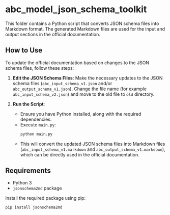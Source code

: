 # abc_model_json_schema_toolkit
This folder contains a Python script that converts JSON schema files into Markdown format. 
The generated Markdown files are used for the input and output sections in the official documentation.

## How to Use
To update the official documentation based on changes to the JSON schema files, follow these steps:

1. **Edit the JSON Schema Files**: Make the necessary updates to the JSON schema files (`abc_input_schema_v1.json` and/or `abc_output_schema_v1.json`). Change the file name (for example `abc_input_schema_v2.json`) and move to the old file to `old` directory.

2. **Run the Script**:
   - Ensure you have Python installed, along with the required dependencies.
   - Execute `main.py`:
     ```bash
     python main.py
     ```
   - This will convert the updated JSON schema files into Markdown files (`abc_input_schema_v1.markdown` and `abc_output_schema_v1.markdown`), which can be directly used in the official documentation.

## Requirements

- Python 3
- `jsonschema2md` package

Install the required package using pip:

```bash
pip install jsonschema2md
```